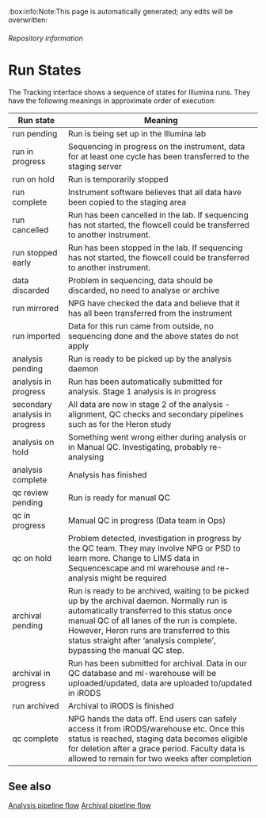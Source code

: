 <!-- Space: NPG -->
<!-- Parent: Tracking -->
<!-- Title: Run States -->

<!-- Macro: :box:([^:]+):([^:]*):(.+):
     Template: ac:box
     Icon: true
     Name: ${1}
     Title: ${2}
     Body: ${3} -->

:box:info:Note:This page is automatically generated; any edits will be overwritten:

###### Repository information

<!-- Include: includes/repo-metadata.md -->

# Run States

The Tracking interface shows a sequence of states for Illumina runs. They have the following meanings in approximate order of execution:

| Run state      | Meaning |
|----------------|---------|
| run pending    | Run is being set up in the Illumina lab |
| run in progress| Sequencing in progress on the instrument, data for at least one cycle has been transferred to the staging server |
| run on hold    | Run is temporarily stopped |
| run complete   | Instrument software believes that all data have been copied to the staging area |
| run cancelled  | Run has been cancelled in the lab. If sequencing has not started, the flowcell could be transferred to another instrument. |
| run stopped early | Run has been stopped in the lab. If sequencing has not started, the flowcell could be transferred to another instrument. |
| data discarded | Problem in sequencing, data should be discarded, no need to analyse or archive |
| run mirrored   | NPG have checked the data and believe that it has all been transferred from the instrument |
| run imported   | Data for this run came from outside, no sequencing done and the above states do not apply |
| analysis pending | Run is ready to be picked up by the analysis daemon |
| analysis in progress | Run has been automatically submitted for analysis. Stage 1 analysis is in progress |
| secondary analysis in progress | All data are now in stage 2 of the analysis - alignment, QC checks and secondary pipelines such as for the Heron study |
| analysis on hold | Something went wrong either during analysis or in Manual QC. Investigating, probably re-analysing |
| analysis complete | Analysis has finished |
| qc review pending | Run is ready for manual QC |
| qc in progress | Manual QC in progress (Data team in Ops) |
| qc on hold | Problem detected, investigation in progress by the QC team. They may involve NPG or PSD to learn more. Change to LIMS data in Sequencescape and ml warehouse and re-analysis might be required |
| archival pending | Run is ready to be archived, waiting to be picked up by the archival daemon. Normally run is automatically transferred to this status once manual QC of all lanes of the run is complete. However, Heron runs are transferred to this status straight after ‘analysis complete’, bypassing the manual QC step. |
| archival in progress | Run has been submitted for archival. Data in our QC database and ml-warehouse will be uploaded/updated, data are uploaded to/updated in iRODS |
| run archived | Archival to iRODS is finished |
| qc complete | NPG hands the data off. End users can safely access it from iRODS/warehouse etc. Once this status is reached, staging data becomes eligible for deletion after a grace period. Faculty data is allowed to remain for two weeks after completion |

## See also

[Analysis pipeline flow](https://github.com/wtsi-npg/npg_seq_pipeline/blob/devel/data/config_files/function_list_central.json.png)
[Archival pipeline flow](https://github.com/wtsi-npg/npg_seq_pipeline/blob/devel/data/config_files/function_list_post_qc_review.json.png)
